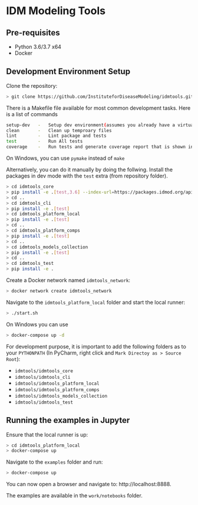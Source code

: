 # IDM Modeling Tools

## Pre-requisites
- Python 3.6/3.7 x64
- Docker

## Development Environment Setup

Clone the repository:
```bash
> git clone https://github.com/InstituteforDiseaseModeling/idmtools.git
```

There is a Makefile file available for most common development tasks. Here is a list of commands
```bash
setup-dev   -   Setup dev environment(assumes you already have a virtualenv)
clean       -   Clean up temproary files
lint        -   Lint package and tests
test        -   Run All tests
coverage    -   Run tests and generate coverage report that is shown in browser
```
On Windows, you can use `pymake` instead of `make`

Alternatively, you can do it manually by doing the follwing. 
Install the packages in dev mode with the `test` extra (from repository folder).
```bash
> cd idmtools_core
> pip install -e .[test,3.6] --index-url=https://packages.idmod.org/api/pypi/pypi-production/simple
> cd ..
> cd idmtools_cli
> pip install -e .[test]
> cd idmtools_platform_local
> pip install -e .[test]
> cd ..
> cd idmtools_platform_comps
> pip install -e .[test]
> cd ..
> cd idmtools_models_collection
> pip install -e .[test]
> cd ..
> cd idmtools_test
> pip install -e .

```

Create a Docker network named `idmtools_network`:
```bash
> docker network create idmtools_network
```

Navigate to the `idmtools_platform_local` folder and start the local runner:
```bash
> ./start.sh
```
On Windows you can use
```bash
> docker-compose up -d
```

For development purpose, it is important to add the following folders as to your `PYTHONPATH` (In PyCharm, right click and `Mark Directoy as > Source Root`):
- `idmtools/idmtools_core`
- `idmtools/idmtools_cli`
- `idmtools/idmtools_platform_local`
- `idmtools/idmtools_platform_comps`
- `idmtools/idmtools_models_collection`
- `idmtools/idmtools_test`

## Running the examples in Jupyter
Ensure that the local runner is up:
```bash
> cd idmtools_platform_local
> docker-compose up
```

Navigate to the `examples` folder and run:
```bash
> docker-compose up
```

You can now open a browser and navigate to: http://localhost:8888.

The examples are available in the `work/notebooks` folder.
